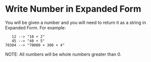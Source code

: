 # Write Number in Expanded Form

You will be given a number and you will need to return it as a string in Expanded Form. For example:

```
   12 --> "10 + 2"
   45 --> "40 + 5"
70304 --> "70000 + 300 + 4"
```

NOTE: All numbers will be whole numbers greater than 0.
